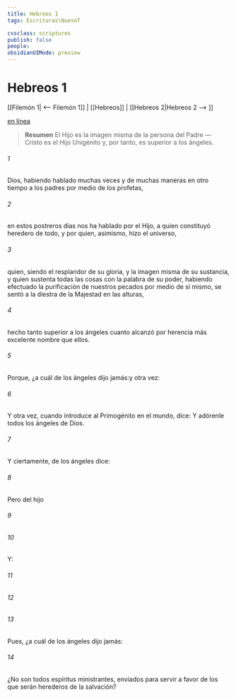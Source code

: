 ```yaml
---
title: Hebreos 1
tags: Escrituras\NuevoT

cssclass: scriptures
publish: false
people:
obsidianUIMode: preview
---
```


# Hebreos 1
[[Filemón 1| <-- Filemón 1]] | [[Hebreos]] | [[Hebreos 2|Hebreos 2 --> ]]

[en línea](https://churchofjesuschrist.org/study/scriptures/nt/heb/1?lang=spa)

> __Resumen__
El Hijo es la imagen misma de la persona del Padre — Cristo es el Hijo Unigénito y, por tanto, es superior a los ángeles.

###### 1 
Dios, habiendo hablado muchas veces y de muchas maneras en otro tiempo a los padres por medio de los profetas,

###### 2 
en estos postreros días nos ha hablado por el Hijo, a quien constituyó heredero de todo, y por quien, asimismo, hizo el universo,

###### 3 
quien, siendo el resplandor de su gloria, y la imagen misma de su sustancia, y quien sustenta todas las cosas con la palabra de su poder, habiendo efectuado la purificación de nuestros pecados por medio de sí mismo, se sentó a la diestra de la Majestad en las alturas,

###### 4 
hecho tanto superior a los ángeles cuanto alcanzó por herencia más excelente nombre que ellos.

###### 5 
Porque, ¿a cuál de los ángeles dijo  jamás:y otra vez:

###### 6 
Y otra vez, cuando introduce al Primogénito en el mundo, dice: Y adórenle todos los ángeles de Dios.

###### 7 
Y ciertamente, de los ángeles dice:

###### 8 
Pero del hijo 

###### 9 


###### 10 
Y:

###### 11 


###### 12 


###### 13 
Pues, ¿a cuál de los ángeles dijo jamás:

###### 14 
¿No son todos espíritus ministrantes, enviados para servir a favor de los que serán herederos de la salvación?

